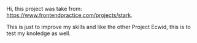   Hi, this project was take from: https://www.frontendpractice.com/projects/stark.

  This is just to improve my skills and like the other Project Ecwid, this is to test my knoledge as well.